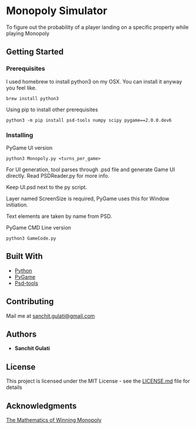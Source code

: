 # Monopoly Simulator 

To figure out the probability of a player landing on a specific property while playing Monopoly

## Getting Started

### Prerequisites

I used homebrew to install python3 on my OSX.
You can install it anyway you feel like.
```
brew install python3
```

Using pip to install other prerequisites
```
python3 -m pip install psd-tools numpy scipy pygame==2.0.0.dev6
```

### Installing

PyGame UI version
```
python3 Monopoly.py <turns_per_game>
```
For UI generation, tool parses through .psd file and generate Game UI directly. 
Read PSDReader.py for more info.


Keep UI.psd next to the py script. 

Layer named ScreenSize is required, PyGame uses this for Window initiation. 

Text elements are taken by name from PSD.


PyGame CMD Line version

```
python3 GameCode.py
```

## Built With

* [Python](https://www.python.org/)
* [PyGame](https://www.pygame.org/news)
* [Psd-tools](https://psd-tools.readthedocs.io/)

## Contributing

Mail me at sanchit.gulati@gmail.com

## Authors
* **Sanchit Gulati**


## License

This project is licensed under the MIT License - see the [LICENSE.md](LICENSE.md) file for details

## Acknowledgments

[The Mathematics of Winning Monopoly](http://www.dropwizard.io/1.0.2/docs/)

